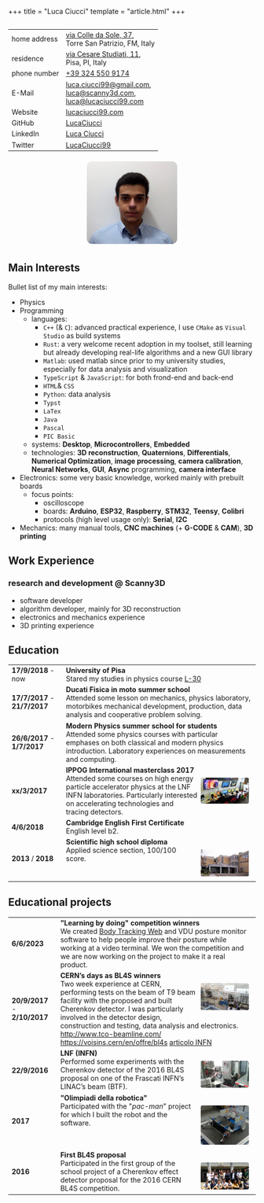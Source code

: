 +++
title = "Luca Ciucci"
template = "article.html"
+++

<style>
    .timeline table {
        margin: 0;
        width: 100%;
        max-width: 100%;
    }
    .timeline table h3::before {
        content: unset;
    }
    .timeline table, .timeline th, .timeline td {
      border-collapse: collapse;
    }
    .timeline th:nth-of-type(1) {
        border-right: 2px solid gray;
        text-align: right;
        padding-right: 2em;
        padding-left: 0;
    }
    .timeline th:nth-of-type(2) {
        border-bottom: solid 1px rgba(128, 128, 128, 0.5);
    }
    .timeline tr:last-of-type th {
        border-bottom: none;
    }
    .timeline .resume-table {
        /*font-size: 75%;*/
        max-width: 30em;
    }

    .timeline .resume-table th:nth-of-type(1) {
        color: slateblue;
        width: 20%;
    }
    th:nth-of-type(2) {
        text-align: left;
        padding-left: 2em;
    }
    .timeline tr {
        /*border-bottom: solid 1px rgba(128, 128, 128, 0.5);*/
    }
    .timeline tr:last-child {
        border-bottom: none;
    }
    .timeline .timeline-table th {
        padding-top: 1em;
        padding-bottom: 1em;
    }
    .timeline .timeline-table th:first-of-type {
        width: 7em;
    }

    .event-image {
        width: 7em; margin: 0.5em; border-radius: 0.25em; float: right
        /*break-inside: avoid;*/
    }
</style>

<div style="display: flex;flex-wrap: wrap;justify-content: space-around;align-items: center;align-content: center;">
<table>
<tr><td>home address</td><td><a href="https://goo.gl/maps/szUPzgGoyFhpd5kN7">via Colle da Sole, 37</a>, <br> Torre San Patrizio, FM, Italy</td></tr>
<tr><td>residence   </td><td><a href="https://goo.gl/maps/vY7bhqgj2J5jvc128">via Cesare Studiati, 11</a>, <br> Pisa, PI, Italy</td></tr>
<tr><td>phone number</td><td><a href="tel:+393245509174">+39 324 550 9174</a></td></tr>
<tr><td>E-Mail      </td><td><a href="mailto:luca.ciucci99@gmail.com">luca.ciucci99@gmail.com</a>, <br> <a href="luca@scanny3d.com">luca@scanny3d.com</a>, <br> <a href="luca@lucaciucci99.com">luca@lucaciucci99.com</a></td></tr>
<tr><td>Website     </td><td><a href="https://lucaciucci99.com">lucaciucci99.com</a> <!--TODO redirect to github--></td></tr>
<tr><td>GitHub      </td><td><a href="https://github.com/LucaCiucci">LucaCiucci</a></td></tr>
<tr><td>LinkedIn    </td><td><a href="https://www.linkedin.com/in/luca-ciucci-3b22991a0/">Luca Ciucci</a></td></tr>
<tr><td>Twitter     </td><td><a href="https://twitter.com/LucaCiucci99">LucaCiucci99</a></td></tr>
</table>
<img src="me.jpg"  alt="myself" style="height: 12em; border-radius: 10px; margin: 0.5em;" />
</div>

## Main Interests

Bullet list of my main interests:
- Physics
- Programming
  - languages:
    - `C++` (& `C`): advanced practical experience, I use `CMake` as `Visual Studio` as build systems
    - `Rust`: a very welcome recent adoption in my toolset, still learning but already developing real-life algorithms and a new GUI library
    - `Matlab`: used matlab since prior to my university studies, especially for data analysis and visualization
    - `TypeScript` & `JavaScript`: for both frond-end and back-end
    - `HTML`& `CSS`
    - `Python`: data analysis
    - `Typst`
    - `LaTex`
    - `Java`
    - `Pascal`
    - `PIC Basic`
  - systems: **Desktop**, **Microcontrollers**, **Embedded**
  - technologies: **3D reconstruction**, **Quaternions**, **Differentials**, **Numerical Optimization**, **image processing**, **camera calibration**, **Neural Networks**, **GUI**, **Async** programming, **camera interface**
- Electronics: some very basic knowledge, worked mainly with prebuilt boards
  - focus points:
    - oscilloscope
    - boards: **Arduino**, **ESP32**, **Raspberry**, **STM32**, **Teensy**, **Colibri**
    - protocols (high level usage only): **Serial**, **I2C**
- Mechanics: many manual tools, **CNC machines** (+ **G-CODE** & **CAM**), **3D printing**

## Work Experience

### research and development @ Scanny3D

- software developer
- algorithm developer, mainly for 3D reconstruction
- electronics and mechanics experience
- 3D printing experience

## Education

<div class="timeline">
<table class="timeline-table">
    <tr>
        <td>
            <b>17/9/2018</b> - now
        </td>
        <td>
            <strong>University of Pisa</strong><br>
            Stared my studies in physics course <a href="https://www.unipi.it/index.php/lauree/corso/10441">L-30</a>
        </td>
    </tr>
    <tr>
        <td>
            <b>17/7/2017</b> - <b>21/7/2017</b>
        </td>
        <td>
            <strong>Ducati Fisica in moto summer school</strong><br>
            Attended some lesson on mechanics, physics laboratory, motorbikes mechanical development, production, data analysis and cooperative problem solving.
        </td>
    </tr>
    <tr>
        <td>
            <b>26/6/2017</b> - <b>1/7/2017</b>
        </td>
        <td>
            <strong>Modern Physics summer school for students</strong><br>
            Attended some physics courses with particular emphases on both classical and modern physics introduction. Laboratory experiences on measurements and computing.
        </td>
    </tr>
    <tr>
        <td>
            <b>xx/3/2017</b>
        </td>
        <td>
            <strong>IPPOG International masterclass 2017</strong><br>
            <img src="ippog.png" alt="ippog" class="event-image">
            Attended some courses on high energy particle accelerator physics at the LNF INFN laboratories. Particularly interested on accelerating technologies and tracing detectors.
        </td>
    </tr>
    <tr>
        <td>
            <b>4/6/2018</b>
        </td>
        <td>
            <strong>Cambridge English First Certificate</strong><br>
            English level b2.
        </td>
    </tr>
    <tr>
        <td>
            <b>2013</b> / <b>2018</b>
        </td>
        <td>
            <strong>Scientific high school diploma</strong><br>
            <img src="tco.png" alt="tco" class="event-image">
            Applied science section, 100/100 score.
        </td>
    </tr>
</table>
</div>

## Educational projects

<div class="timeline">
<table class="timeline-table">
    <tr>
        <td>
            <b>6/6/2023</b>
        </td>
        <td>
            <strong>"Learning by doing" competition winners</strong><br>
            We created <a href="https://github.com/bbf-project/body-tracking-web">Body Tracking Web</a> and VDU posture monitor software to help people improve their posture while working at a video terminal. We won the competition and we are now working on the project to make it a real product.
        </td>
    </tr>
    <tr>
        <td>
            <b>20/9/2017</b> - <b>2/10/2017</b>
        </td>
        <td>
            <strong>CERN’s days as BL4S winners</strong><br>
            <img src="beamline-cern.png" alt="beamline-cern" class="event-image">
            Two week experience at CERN, performing tests on the beam of T9 beam facility with the proposed and built Cherenkov detector. I was particularly involved in the detector design, construction and testing, data analysis and electronics.<br>
            <a href="http://www.tco-beamline.com/">http://www.tco-beamline.com/</a><br>
            <a href="https://voisins.cern/en/offre/bl4s">https://voisins.cern/en/offre/bl4s</a>
            <a href="https://home.infn.it/it/%C2%ADit/comunicazione/com%C2%ADunicati-stampa/2336-%C2%ADbeamline-for-schools%C2%AD-studenti-di-fermo-c%C2%ADampioni-del-mondo">articolo INFN</a>
        </td>
    </tr>
    <tr>
        <td>
            <b>22/9/2016</b>
        </td>
        <td>
            <strong>LNF (INFN)</strong><br>
            <img src="beamline.png" alt="beamline" class="event-image">
            Performed some experiments with the Cherenkov detector of the 2016 BL4S proposal on one of the Frascati INFN’s LINAC’s beam (BTF).
        </td>
    </tr>
    <tr>
        <td>
            <b>2017</b>
        </td>
        <td>
            <strong>"Olimpiadi della robotica"</strong><br>
            <img src="pack-man.png" alt="pack-man" class="event-image">
            Participated with the "<em>pac-man</em>" project for which I built the robot and the software.
        </td>
    </tr>
    <tr>
        <td>
            <b>2016</b>
        </td>
        <td>
            <strong>First BL4S proposal</strong><br>
            <img src="bl4s-group.png" alt="bl4s-group" class="event-image">
            Participated in the first group of the school project of a Cherenkov effect detector proposal for the 2016 CERN BL4S competition.
        </td>
    </tr>
</table>
</div>
